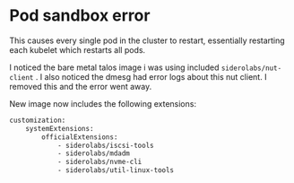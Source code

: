 # Pod sandbox error

This causes every single pod in the cluster to restart, essentially restarting each kubelet which restarts all pods.

I noticed the bare metal talos image i was using included `siderolabs/nut-client` . I also noticed the dmesg had error logs about this nut client.
I removed this and the error went away.

New image now includes the following extensions:

```bash
customization:
    systemExtensions:
        officialExtensions:
            - siderolabs/iscsi-tools
            - siderolabs/mdadm
            - siderolabs/nvme-cli
            - siderolabs/util-linux-tools
```
